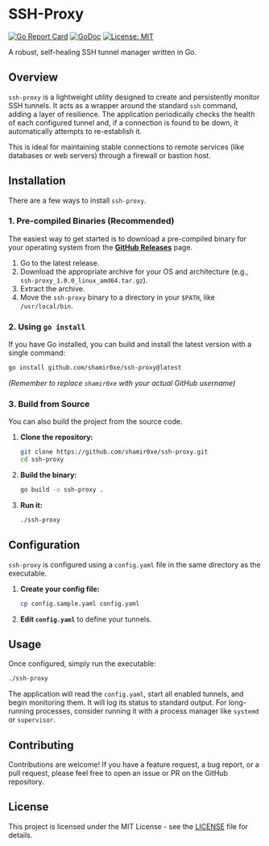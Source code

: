 # SSH-Proxy

[![Go Report Card](https://goreportcard.com/badge/github.com/shamir0xe/ssh-proxy)](https://goreportcard.com/report/github.com/shamir0xe/ssh-proxy)
[![GoDoc](https://godoc.org/github.com/shamir0xe/ssh-proxy?status.svg)](https://godoc.org/github.com/shamir0xe/ssh-proxy)
[![License: MIT](https://img.shields.io/badge/License-MIT-yellow.svg)](https://opensource.org/licenses/MIT)

A robust, self-healing SSH tunnel manager written in Go.

## Overview

`ssh-proxy` is a lightweight utility designed to create and persistently monitor SSH tunnels. It acts as a wrapper around the standard `ssh` command, adding a layer of resilience. The application periodically checks the health of each configured tunnel and, if a connection is found to be down, it automatically attempts to re-establish it.

This is ideal for maintaining stable connections to remote services (like databases or web servers) through a firewall or bastion host.

## Installation

There are a few ways to install `ssh-proxy`.

### 1. Pre-compiled Binaries (Recommended)

The easiest way to get started is to download a pre-compiled binary for your operating system from the [**GitHub Releases**](https://github.com/shamir0xe/ssh-proxy/releases) page.

1.  Go to the latest release.
2.  Download the appropriate archive for your OS and architecture (e.g., `ssh-proxy_1.0.0_linux_amd64.tar.gz`).
3.  Extract the archive.
4.  Move the `ssh-proxy` binary to a directory in your `$PATH`, like `/usr/local/bin`.

### 2. Using `go install`

If you have Go installed, you can build and install the latest version with a single command:
```bash
go install github.com/shamir0xe/ssh-proxy@latest
```
*(Remember to replace `shamir0xe` with your actual GitHub username)*

### 3. Build from Source

You can also build the project from the source code.

1.  **Clone the repository:**
    ```bash
    git clone https://github.com/shamir0xe/ssh-proxy.git
    cd ssh-proxy
    ```

2.  **Build the binary:**
    ```bash
    go build -o ssh-proxy .
    ```

3.  **Run it:**
    ```bash
    ./ssh-proxy
    ```

## Configuration

`ssh-proxy` is configured using a `config.yaml` file in the same directory as the executable.

1.  **Create your config file:**
    ```bash
    cp config.sample.yaml config.yaml
    ```
2.  **Edit `config.yaml`** to define your tunnels.

## Usage

Once configured, simply run the executable:

```bash
./ssh-proxy
```

The application will read the `config.yaml`, start all enabled tunnels, and begin monitoring them. It will log its status to standard output. For long-running processes, consider running it with a process manager like `systemd` or `supervisor`.

## Contributing

Contributions are welcome! If you have a feature request, a bug report, or a pull request, please feel free to open an issue or PR on the GitHub repository.

## License

This project is licensed under the MIT License - see the [LICENSE](LICENSE) file for details.
